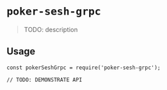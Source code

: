 # `poker-sesh-grpc`

> TODO: description

## Usage

```
const pokerSeshGrpc = require('poker-sesh-grpc');

// TODO: DEMONSTRATE API
```
